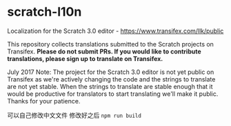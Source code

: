 # scratch-l10n

Localization for the Scratch 3.0 editor - https://www.transifex.com/llk/public

This repository collects translations submitted to the Scratch projects on Transifex. **Please do not submit PRs. If you would like to contribute translations, please sign up to translate on Transifex.**

July 2017 Note: The project for the Scratch 3.0 editor is not yet public on Transifex as we're actively changing the code and the strings to translate are not yet stable. When the strings to translate are stable enough that it would be productive for translators to start translating we'll make it public. Thanks for your patience.


可以自己修改中文文件 修改好之后 `npm run build`
